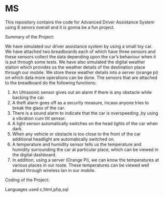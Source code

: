 # MS
This repository contains the code for Advanced Driver Assistance System using 8 senors overall and it is gonna be a fun project.

Summary of the Project:

We have simulated our driver assistance system by using a small toy car. We have attached two breadboards each of which have three sensors and these sensors collect the data depending upon the car’s behaviour when it is put through some tests. We have also simulated the digital weather station which provides us the weather details of the destination place through our mobile. We store these weather details into a server (orange pi) on which data  more operations can be done.  The sensors that are attached to the breadboard do the following functions:
1. An Ultrasonic sensor gives out an alarm if there is any obstacle while backing the car.
2. A theft alarm goes off as a security measure, incase anyone tries to break the glass of the car.
3. There is a sound alarm to indicate that the car is overspeeding ,by using a vibration cum tilt        sensor.  
4. A light sensor automatically switches on the head lights of the car when dark.
5. When any vehicle or obstacle is too close to the front of the car additional headlight are automatically switched on.
6. A temperature and humidity sensor tells us the temperature and humidity surrounding the car at particular place, which can be viewed in the digital dashboard.
7. In addition, using a server (Orange Pi), we can know the temperatures at various places in our route. These temperatures can be viewed well ahead through wireless lan in our mobile.

Coding of the Project:

 Languages used c,html,php,sql
